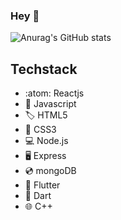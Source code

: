 ### Hey 👋

![Anurag's GitHub stats](https://github-readme-stats.vercel.app/api?username=Marcixy&show_icons=true&theme=dark)

## Techstack

* :atom: Reactjs
* 📝 Javascript
* :label: HTML5
* :gem: CSS3
* :computer: Node.js
* 🖥️ Express
* :cd: mongoDB
* :iphone: Flutter
* :dart: Dart
* :globe_with_meridians: C++
